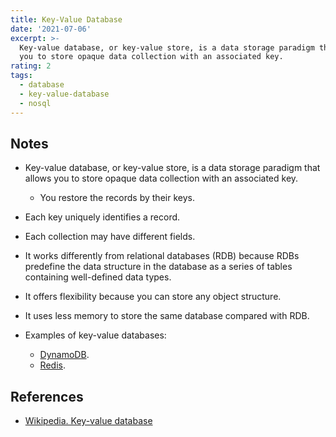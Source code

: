 ```yaml
---
title: Key-Value Database
date: '2021-07-06'
excerpt: >-
  Key-value database, or key-value store, is a data storage paradigm that allows
  you to store opaque data collection with an associated key.
rating: 2
tags:
  - database
  - key-value-database
  - nosql
---
```


## Notes

- Key-value database, or key-value store, is a data storage paradigm that allows you to store opaque data collection with an associated key.

  - You restore the records by their keys.

- Each key uniquely identifies a record.

- Each collection may have different fields.

- It works differently from relational databases (RDB) because RDBs predefine the data structure in the database as a series of tables containing well-defined data types.

- It offers flexibility because you can store any object structure.

- It uses less memory to store the same database compared with RDB.

- Examples of key-value databases:
  - [DynamoDB](https://aws.amazon.com/dynamodb/).
  - [Redis](https://redis.io/).

## References

- [Wikipedia. Key-value database](https://en.wikipedia.org/wiki/Key%E2%80%93value_database)
